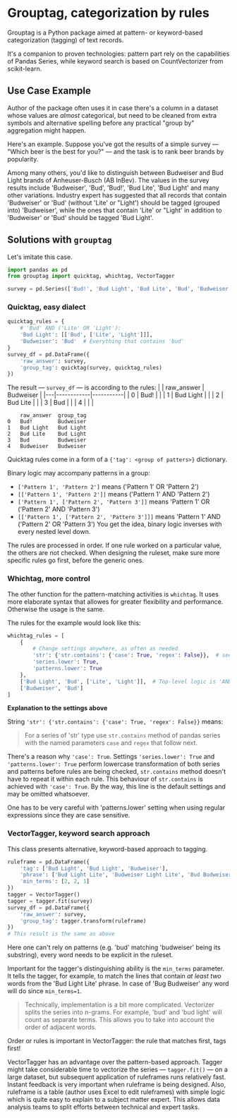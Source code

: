 # Grouptag, categorization by rules
Grouptag is a Python package aimed at pattern- or keyword-based categorization (tagging) of text records.

It's a companion to proven technologies: pattern part rely on the capabilities of Pandas Series, while keyword search is based on CountVectorizer from scikit-learn.

## Use Case Example
Author of the package often uses it in case there's a column in a dataset whose values are _almost_ categorical, but need to be cleaned from extra symbols and alternative spelling before any practical "group by" aggregation might happen.

Here's an example. Suppose you've got the results of a simple survey — "Which beer is the best for you?" — and the task is to rank beer brands by popularity. 

Among many others, you'd like to distinguish between Budweiser and Bud Light brands of Anheuser-Busch (AB InBev). The values in the survey results include 'Budweiser', 'Bud', 'Bud!', 'Bud Lite', 'Bud Light' and many other variations. Industry expert has suggested that all records that contain 'Budweiser' or 'Bud' (without 'Lite' or "Light') should be tagged (grouped into) 'Budweiser', while the ones that contain 'Lite' or "Light' in addition to 'Budweiser' or 'Bud' should be tagged 'Bud Light'.
## Solutions with `grouptag`
Let's imitate this case.
```python
import pandas as pd
from grouptag import quicktag, whichtag, VectorTagger

survey = pd.Series(['Bud!', 'Bud Light', 'Bud Lite', 'Bud', 'Budweiser'])
```
### Quicktag, easy dialect
```python
quicktag_rules = {
    # 'Bud' AND ('Lite' OR 'Light'):
    'Bud Light': [['Bud', ['Lite', 'Light']]],    
    'Budweiser': 'Bud'  # Everything that contains 'bud'
}
survey_df = pd.DataFrame({
    'raw_answer': survey,
    'group_tag': quicktag(survey, quicktag_rules)
})
```
The result — `survey_df` — is according to the rules:
|   | raw_answer | Budweiser |
|---|------------|-----------|
| 0 | Bud!       |           |
| 1 | Bud Light  |           |
| 2 | Bud Lite   |           |
| 3 | Bud        |           |
| 4 |            |           |

```
    raw_answer	group_tag
0	Bud!		Budweiser
1	Bud Light	Bud Light
2	Bud Lite	Bud Light
3	Bud			Budweiser
4	Budweiser	Budweiser
```
Quicktag rules come in a form of a `{'tag': <group of patters>}` dictionary. 

Binary logic may accompany patterns in a group:
- `['Pattern 1', 'Pattern 2']` means ('Pattern 1' OR 'Pattern 2')
- `[['Pattern 1', 'Pattern 2']]` means ('Pattern 1' AND 'Pattern 2')
- `['Pattern 1', ['Pattern 2', 'Pattern 3']]` means 'Pattern 1' OR ('Pattern 2' AND 'Pattern 3')
- `[['Pattern 1', ['Pattern 2', 'Pattern 3']]]` means 'Pattern 1' AND ('Pattern 2' OR 'Pattern 3')
You get the idea, binary logic inverses with every nested level down.

The rules are processed in order. If one rule worked on a particular value, the others are not checked. When designing the ruleset, make sure more specific rules go first, before the generic ones.
### Whichtag, more control
The other function for the pattern-matching activities is `whichtag`. It uses more elaborate syntax that allowes for greater flexibility and performance. Otherwise the usage is the same.

The rules for the example would look like this:
```python
whichtag_rules = [
    {
        # Change settings anywhere, as often as needed
        'str': {'str.contains': {'case': True, 'regex': False}},  # see below
        'series.lower': True,
        'patterns.lower': True
    },
    ['Bud Light', 'Bud', ['Lite', 'Light']],  # Top-level logic is 'AND'
    ['Budweiser', 'Bud']
]
```
__Explanation to the settings above__

String `'str': {'str.contains': {'case': True, 'regex': False}}` means: 
>For a series of 'str' type use `str.contains` method of pandas series with the named parameters `case` and `regex` that follow next.

There's a reason why `'case': True`. Settings `'series.lower': True` and `'patterns.lower': True` perform lowercase transformation of both series and patterns before rules are being checked, `str.contains` method doesn't have to repeat it within each rule. This behaviour of `str.contains` is achieved with `'case': True`. By the way, this line is the default settings and may be omitted whatsoever.

One has to be very careful with 'patterns.lower' setting when using regular expressions since they are case sensitive.
### VectorTagger, keyword search approach
This class presents alternative, keyword-based approach to tagging.
```python
ruleframe = pd.DataFrame({
    'tag': ['Bud Light', 'Bud Light', 'Budweiser'],
    'phrase': ['Bud Light Lite', 'Budweiser Light Lite', 'Bud Budweiser'],
    'min_terms': [2, 2, 1]
})
tagger = VectorTagger()
tagger = tagger.fit(survey)
survey_df = pd.DataFrame({
    'raw_answer': survey,
    'group_tag': tagger.transform(ruleframe)
})
# This result is the same as above
```
Here one can't rely on patterns (e.g. 'bud' matching 'budweiser' being its substring), every word needs to be explicit in the ruleset. 

Important for the tagger's distinguishing ability is the `min_terms` parameter. It tells the tagger, for example, to match the lines that contain _at least two_ words from the 'Bud Light Lite' phrase. In case of 'Bug Budweiser' any word will do since `min_terms=1`.
> Technically, implementation is a bit more complicated. Vectorizer splits the series into n-grams. For example, 'bud' and 'bud light' will count as separate terms. This allows you to take into account the order of adjacent words.

Order or rules is important in VectorTagger: the rule that matches first, tags first!

VectorTagger has an advantage over the pattern-based approach. Tagger might take considerable time to vectorize the series — `tagger.fit()` — on a large dataset, but subsequent application of ruleframes runs relatively fast. Instant feedback is very important when ruleframe is being designed. Also, ruleframe is a table (author uses Excel to edit ruleframes) with simple logic which is quite easy to explain to a subject matter expert. This allows data analysis teams to split efforts between technical and expert tasks.